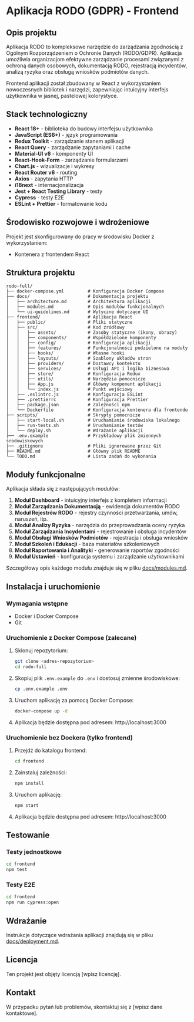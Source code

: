 # Aplikacja RODO (GDPR) - Frontend

## Opis projektu

Aplikacja RODO to kompleksowe narzędzie do zarządzania zgodnością z Ogólnym Rozporządzeniem o Ochronie Danych (RODO/GDPR). Aplikacja umożliwia organizacjom efektywne zarządzanie procesami związanymi z ochroną danych osobowych, dokumentacją RODO, rejestracją incydentów, analizą ryzyka oraz obsługą wniosków podmiotów danych.

Frontend aplikacji został zbudowany w React z wykorzystaniem nowoczesnych bibliotek i narzędzi, zapewniając intuicyjny interfejs użytkownika w jasnej, pastelowej kolorystyce.

## Stack technologiczny

- **React 18+** - biblioteka do budowy interfejsu użytkownika
- **JavaScript (ES6+)** - język programowania
- **Redux Toolkit** - zarządzanie stanem aplikacji
- **React Query** - zarządzanie zapytaniami i cache
- **Material-UI v6** - komponenty UI
- **React-Hook-Form** - zarządzanie formularzami
- **Chart.js** - wizualizacje i wykresy
- **React Router v6** - routing
- **Axios** - zapytania HTTP
- **i18next** - internacjonalizacja
- **Jest + React Testing Library** - testy
- **Cypress** - testy E2E
- **ESLint + Prettier** - formatowanie kodu

## Środowisko rozwojowe i wdrożeniowe

Projekt jest skonfigurowany do pracy w środowisku Docker z wykorzystaniem:
- Kontenera z frontendem React

## Struktura projektu

```
rodo-full/
├── docker-compose.yml         # Konfiguracja Docker Compose
├── docs/                      # Dokumentacja projektu
│   ├── architecture.md        # Architektura aplikacji
│   ├── modules.md             # Opis modułów funkcjonalnych
│   └── ui-guidelines.md       # Wytyczne dotyczące UI
├── frontend/                  # Aplikacja React
│   ├── public/                # Pliki statyczne
│   ├── src/                   # Kod źródłowy
│   │   ├── assets/            # Zasoby statyczne (ikony, obrazy)
│   │   ├── components/        # Współdzielone komponenty
│   │   ├── config/            # Konfiguracja aplikacji
│   │   ├── features/          # Funkcjonalności podzielone na moduły
│   │   ├── hooks/             # Własne hooki
│   │   ├── layouts/           # Szablony układów stron
│   │   ├── providers/         # Dostawcy kontekstu
│   │   ├── services/          # Usługi API i logika biznesowa
│   │   ├── store/             # Konfiguracja Redux
│   │   ├── utils/             # Narzędzia pomocnicze
│   │   ├── App.js             # Główny komponent aplikacji
│   │   └── index.js           # Punkt wejściowy
│   ├── .eslintrc.js           # Konfiguracja ESLint
│   ├── .prettierrc            # Konfiguracja Prettier
│   ├── package.json           # Zależności npm
│   └── Dockerfile             # Konfiguracja kontenera dla frontendu
├── scripts/                   # Skrypty pomocnicze
│   ├── start-local.sh         # Uruchamianie środowiska lokalnego
│   ├── run-tests.sh           # Uruchamianie testów
│   └── deploy.sh              # Wdrażanie aplikacji
├── .env.example               # Przykładowy plik zmiennych środowiskowych
├── .gitignore                 # Pliki ignorowane przez Git
├── README.md                  # Główny plik README
└── TODO.md                    # Lista zadań do wykonania
```

## Moduły funkcjonalne

Aplikacja składa się z następujących modułów:

1. **Moduł Dashboard** - intuicyjny interfejs z kompletem informacji
2. **Moduł Zarządzania Dokumentacją** - ewidencja dokumentów RODO
3. **Moduł Rejestrów RODO** - rejestry czynności przetwarzania, umów, naruszeń, itp.
4. **Moduł Analizy Ryzyka** - narzędzia do przeprowadzania oceny ryzyka
5. **Moduł Zarządzania Incydentami** - rejestrowanie i obsługa incydentów
6. **Moduł Obsługi Wniosków Podmiotów** - rejestracja i obsługa wniosków
7. **Moduł Szkoleń i Edukacji** - baza materiałów szkoleniowych
8. **Moduł Raportowania i Analityki** - generowanie raportów zgodności
9. **Moduł Ustawień** - konfiguracja systemu i zarządzanie użytkownikami

Szczegółowy opis każdego modułu znajduje się w pliku [docs/modules.md](docs/modules.md).

## Instalacja i uruchomienie

### Wymagania wstępne

- Docker i Docker Compose
- Git

### Uruchomienie z Docker Compose (zalecane)

1. Sklonuj repozytorium:
   ```bash
   git clone <adres-repozytorium>
   cd rodo-full
   ```

2. Skopiuj plik `.env.example` do `.env` i dostosuj zmienne środowiskowe:
   ```bash
   cp .env.example .env
   ```

3. Uruchom aplikację za pomocą Docker Compose:
   ```bash
   docker-compose up -d
   ```

4. Aplikacja będzie dostępna pod adresem: http://localhost:3000

### Uruchomienie bez Dockera (tylko frontend)

1. Przejdź do katalogu frontend:
   ```bash
   cd frontend
   ```

2. Zainstaluj zależności:
   ```bash
   npm install
   ```

3. Uruchom aplikację:
   ```bash
   npm start
   ```

4. Aplikacja będzie dostępna pod adresem: http://localhost:3000

## Testowanie

### Testy jednostkowe

```bash
cd frontend
npm test
```

### Testy E2E

```bash
cd frontend
npm run cypress:open
```

## Wdrażanie

Instrukcje dotyczące wdrażania aplikacji znajdują się w pliku [docs/deployment.md](docs/deployment.md).

## Licencja

Ten projekt jest objęty licencją [wpisz licencję].

## Kontakt

W przypadku pytań lub problemów, skontaktuj się z [wpisz dane kontaktowe].
